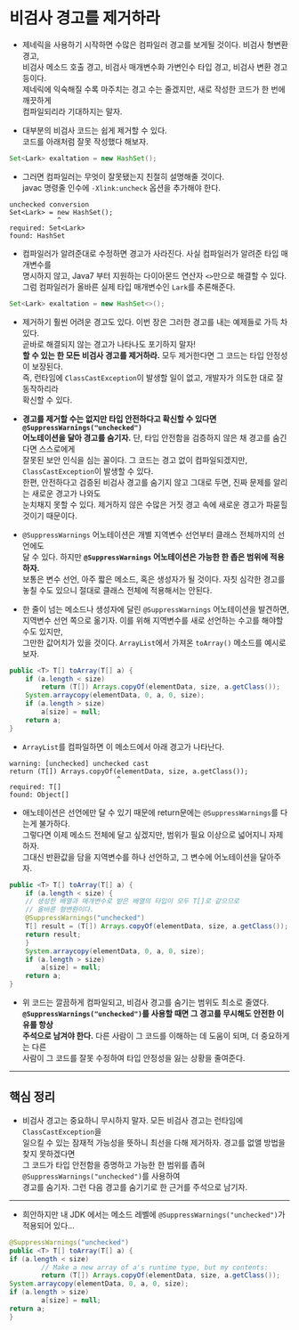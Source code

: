# 비검사 경고를 제거하라

- 제네릭을 사용하기 시작하면 수많은 컴파일러 경고를 보게될 것이다. 비검사 형변환 경고,  
  비검사 메소드 호출 경고, 비검사 매개변수화 가변인수 타입 경고, 비검사 변환 경고 등이다.  
  제네릭에 익숙해질 수록 마주치는 경고 수는 줄겠지만, 새로 작성한 코드가 한 번에 깨끗하게  
  컴파일되리라 기대하지는 말자.

- 대부분의 비검사 코드는 쉽게 제거할 수 있다.  
  코드를 아래처럼 잘못 작성했다 해보자.

```java
Set<Lark> exaltation = new HashSet();
```

- 그러면 컴파일러는 무엇이 잘못됐는지 친절히 설명해줄 것이다.  
  javac 명령줄 인수에 `-Xlink:uncheck` 옵션을 추가해야 한다.

```
unchecked conversion
Set<Lark> = new HashSet();
            ^
required: Set<Lark>
found: HashSet
```

- 컴파일러가 알려준대로 수정하면 경고가 사라진다. 사실 컴파일러가 알려준 타입 매개변수를  
  명시하지 않고, Java7 부터 지원하는 다이아몬드 연산자 `<>`만으로 해결할 수 있다.  
  그럼 컴파일러가 올바른 실제 타입 매개변수인 `Lark`를 추론해준다.

```java
Set<Lark> exaltation = new HashSet<>();
```

- 제거하기 훨씬 어려운 경고도 있다. 이번 장은 그러한 경고를 내는 예제들로 가득 차있다.  
  곧바로 해결되지 않는 경고가 나타나도 포기하지 말자!  
  **할 수 있는 한 모든 비검사 경고를 제거하라.** 모두 제거한다면 그 코드는 타입 안정성이 보장된다.  
  즉, 런타임에 `ClassCastException`이 발생할 일이 없고, 개발자가 의도한 대로 잘 동작하리라  
  확신할 수 있다.

- **경고를 제거할 수는 없지만 타입 안전하다고 확신할 수 있다면 `@SuppressWarnings("unchecked")`**  
  **어노테이션을 달아 경고를 숨기자.** 단, 타입 안전함을 검증하지 않은 채 경고를 숨긴다면 스스로에게  
  잘못된 보안 인식을 심는 꼴이다. 그 코드는 경고 없이 컴파일되겠지만, `ClassCastException`이 발생할 수 있다.  
  한편, 안전하다고 검증된 비검사 경고를 숨기지 않고 그대로 두면, 진짜 문제를 알리는 새로운 경고가 나와도  
  눈치채지 못할 수 있다. 제거하지 않은 수많은 거짓 경고 속에 새로운 경고가 파묻힐 것이기 때문이다.

- `@SuppressWarnings` 어노테이션은 개별 지역변수 선언부터 클래스 전체까지의 선언에도  
  달 수 있다. 하지만 **`@SuppressWarnings` 어노테이션은 가능한 한 좁은 범위에 적용하자.**  
  보통은 변수 선언, 아주 짧은 메소드, 혹은 생성자가 될 것이다. 자칫 심각한 경고를  
  놓칠 수도 있으니 절대로 클래스 전체에 적용해서는 안된다.

- 한 줄이 넘는 메소드나 생성자에 달린 `@SuppressWarnings` 어노테이션을 발견하면,  
  지역변수 선언 쪽으로 옮기자. 이를 위해 지역변수를 새로 선언하는 수고를 해야할 수도 있지만,  
  그만한 값어치가 있을 것이다. `ArrayList`에서 가져온 `toArray()` 메소드를 예시로 보자.

```java
public <T> T[] toArray(T[] a) {
    if (a.length < size)
        return (T[]) Arrays.copyOf(elementData, size, a.getClass());
    System.arraycopy(elementData, 0, a, 0, size);
    if (a.length > size)
        a[size] = null;
    return a;
}
```

- `ArrayList`를 컴파일하면 이 메소드에서 아래 경고가 나타난다.

```
warning: [unchecked] unchecked cast
return (T[]) Arrays.copyOf(elementData, size, a.getClass());
                           ^
required: T[]
found: Object[]
```

- 애노테이션은 선언에만 달 수 있기 때문에 return문에는 `@SuppressWarnings`를 다는게 불가하다.  
  그렇다면 이제 메소드 전체에 달고 싶겠지만, 범위가 필요 이상으로 넓어지니 자제하자.  
  그대신 반환값을 담을 지역변수를 하나 선언하고, 그 변수에 어노테이션을 달아주자.

```java
public <T> T[] toArray(T[] a) {
    if (a.length < size) {
	// 생성한 배열과 매개변수로 받은 배열의 타입이 모두 T[]로 같으므로
	// 올바른 형변환이다.
	@SuppressWarnings("unchecked")
	T[] result = (T[]) Arrays.copyOf(elementData, size, a.getClass());
	return result;
    }
    System.arraycopy(elementData, 0, a, 0, size);
    if (a.length > size)
        a[size] = null;
    return a;
}
```

- 위 코드는 깔끔하게 컴파일되고, 비검사 경고를 숨기는 범위도 최소로 줄였다.  
  **`@SuppressWarnings("unchecked")`를 사용할 때면 그 경고를 무시해도 안전한 이유를 항상**  
  **주석으로 남겨야 한다.** 다른 사람이 그 코드를 이해하는 데 도움이 되며, 더 중요하게는 다른  
  사람이 그 코드를 잘못 수정하여 타입 안정성을 잃는 상황을 줄여준다.

<hr/>

## 핵심 정리

- 비검사 경고는 중요하니 무시하지 말자. 모든 비검사 경고는 런타임에 `ClassCastException`을  
  일으킬 수 있는 잠재적 가능성을 뜻하니 최선을 다해 제거하자. 경고를 없앨 방법을 찾지 못하겠다면  
  그 코드가 타입 안전함을 증명하고 가능한 한 범위를 좁혀 `@SuppressWarnings("unchecked")`를 사용하여  
  경고를 숨기자. 그런 다음 경고를 숨기기로 한 근거를 주석으로 남기자.

<hr/>

- 희안하지만 내 JDK 에서는 메소드 레벨에 `@SuppressWarnings("unchecked")`가 적용되어 있다...

```java
@SuppressWarnings("unchecked")
public <T> T[] toArray(T[] a) {
if (a.length < size)
        // Make a new array of a's runtime type, but my contents:
        return (T[]) Arrays.copyOf(elementData, size, a.getClass());
System.arraycopy(elementData, 0, a, 0, size);
if (a.length > size)
        a[size] = null;
return a;
}
```
